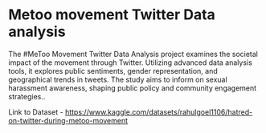 # Metoo movement Twitter Data analysis
The #MeToo Movement Twitter Data Analysis project examines the societal impact of the movement through Twitter. Utilizing advanced data analysis tools, 
it explores public sentiments, gender representation, and geographical trends in tweets. 
The study aims to inform on sexual harassment awareness, shaping public policy and community engagement strategies.. 

Link to Dataset - https://www.kaggle.com/datasets/rahulgoel1106/hatred-on-twitter-during-metoo-movement
